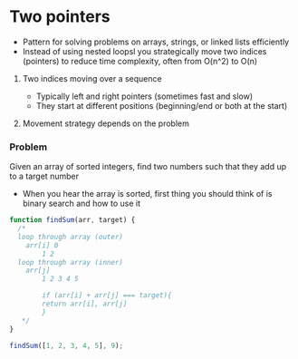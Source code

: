 # Two pointers

- Pattern for solving problems on arrays, strings, or linked lists efficiently
- Instead of using nested loopsl you strategically move two indices (pointers) to reduce time complexity, often from O(n^2) to O(n)

1. Two indices moving over a sequence

   - Typically left and right pointers (sometimes fast and slow)
   - They start at different positions (beginning/end or both at the start)

2. Movement strategy depends on the problem

### Problem

Given an array of sorted integers, find two numbers such that they add up to a target number

- When you hear the array is sorted, first thing you should think of is binary search and how to use it

```js
function findSum(arr, target) {
  /*  
  loop through array (outer)
    arr[i] 0
        1 2
  loop through array (inner)
    arr[j]
        1 2 3 4 5 

        if (arr[i] + arr[j] === target){
        return arr[i], arr[j]
        }
   */
}

findSum([1, 2, 3, 4, 5], 9);
```
